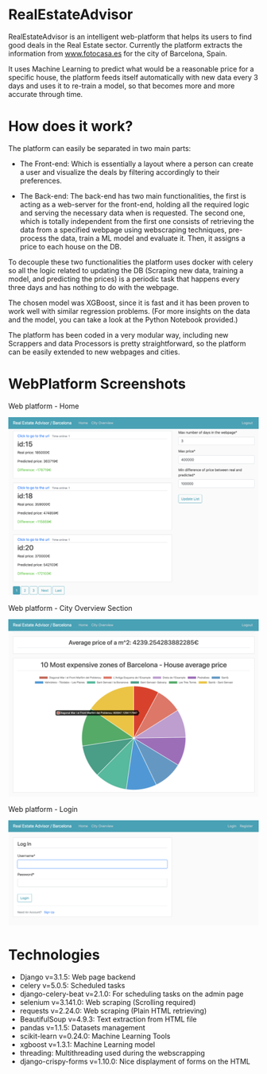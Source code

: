 # RealEstateAdvisor

RealEstateAdvisor is an intelligent web-platform that helps its users to find good deals in the Real Estate sector. Currently the platform extracts 
the information from www.fotocasa.es for the city of Barcelona, Spain. 

It uses Machine Learning to predict what would be a reasonable price for a specific house, the platform feeds itself automatically with new data every 3 days
and uses it to re-train a model, so that becomes more and more accurate through time.

# How does it work?

The platform can easily be separated in two main parts: 

- The Front-end: Which is essentially a layout where a person can create a user and visualize the deals by filtering accordingly to their preferences.

- The Back-end: The back-end has two main functionalities, the first is acting as a web-server for the front-end, holding all the required logic and 
serving the necessary data when is requested. The second one, which is totally independent from the first one consists of retrieving the data from a specified 
webpage using webscraping techniques, pre-process the data, train a ML model and evaluate it. Then, it assigns a price to each house on the DB.

To decouple these two functionalities the platform uses docker with celery so all the logic related to updating the DB (Scraping new data, 
training a model, and predicting the prices) is a periodic task that happens every three days and has nothing to do with the webpage.

The chosen model was XGBoost, since it is fast and it has been proven to work well with similar regression problems.
(For more insights on the data and the model, you can take a look at the Python Notebook provided.)

The platform has been coded in a very modular way, including new Scrappers and data Processors is pretty straightforward, so the platform
can be easily extended to new webpages and cities.

# WebPlatform Screenshots

Web platform - Home

![](/realEstateAdvisor/Home2.png?raw=true "Optional Title")

Web platform - City Overview Section

![](/CityOverview.png?raw=true "Optional Title")

Web platform - Login

![](/login.png?raw=true "Optional Title")

# Technologies

- Django v=3.1.5: Web page backend
- celery v=5.0.5: Scheduled tasks
- django-celery-beat v=2.1.0: For scheduling tasks on the admin page
- selenium v=3.141.0: Web scraping (Scrolling required)
- requests v=2.24.0: Web scraping (Plain HTML retrieving)
- BeautifulSoup v=4.9.3: Text extraction from HTML file
- pandas v=1.1.5: Datasets management
- scikit-learn v=0.24.0: Machine Learning Tools
- xgboost v=1.3.1: Machine Learning model
- threading: Multithreading used during the webscrapping
- django-crispy-forms v=1.10.0: Nice displayment of forms on the HTML
